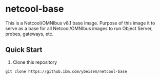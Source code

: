 netcool-base
=========================

This is a Netcool/OMNIbus v8.1 base image.
Purpose of this image it to serve as a base for all Netcool/OMNIbus images to run Object Server, probes, gateways, etc.

Quick Start
-------------------------

1. Clone this repository 
```
git clone https://github.ibm.com/ybeisem/netcool-base
```
